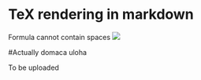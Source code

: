 # TeX rendering in markdown

Formula cannot contain spaces
<img src="https://render.githubusercontent.com/render/math?math=e^{i\pi}=-1">

#Actually domaca uloha

To be uploaded
